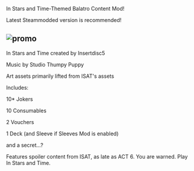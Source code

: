 In Stars and Time-Themed Balatro Content Mod!

Latest Steammodded version is recommended!


![promo](https://github.com/user-attachments/assets/1b9bfd9e-4e27-41f2-aa87-901557c1afe3)
----

In Stars and Time created by Insertdisc5

Music by Studio Thumpy Puppy

Art assets primarily lifted from ISAT's assets

Includes:

10* Jokers

10 Consumables

2 Vouchers

1 Deck (and Sleeve if Sleeves Mod is enabled)

and a secret...?

Features spoiler content from ISAT, as late as ACT 6. 
You are warned. 
Play In Stars and Time.
